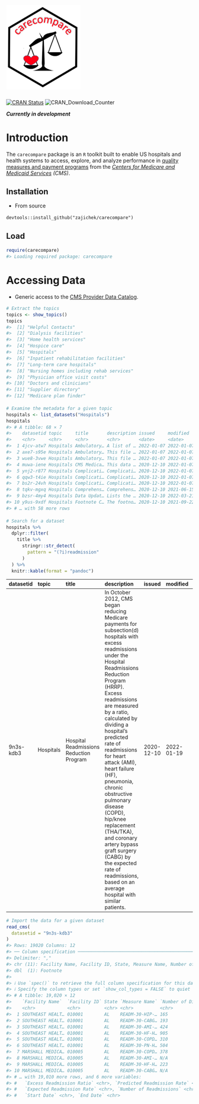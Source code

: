 
<!-- README.md is generated from README.Rmd. Please edit that file -->

# <img src="man/figures/carecompare.png" width="200" />

<!-- badges: start -->

[![CRAN
Status](https://www.r-pkg.org/badges/version/carecompare)](https://cran.r-project.org/package=carecompare)
![CRAN_Download_Counter](http://cranlogs.r-pkg.org/badges/grand-total/carecompare)
<!-- badges: end -->

***Currently in development***

# Introduction

The `carecompare` package is an `R` toolkit built to enable US hospitals
and health systems to access, explore, and analyze performance in
[quality measures and payment programs](https://qualitynet.cms.gov/)
from the [*Centers for Medicare and Medicaid
Services*](https://www.cms.gov/) *(CMS)*.

## Installation

-   From source

`devtools::install_github("zajichek/carecompare")`

## Load

``` r
require(carecompare)
#> Loading required package: carecompare
```

# Accessing Data

-   Generic access to the [CMS Provider Data
    Catalog](https://data.cms.gov/provider-data/).

``` r
# Extract the topics
topics <- show_topics()
topics
#>  [1] "Helpful Contacts"                      
#>  [2] "Dialysis facilities"                   
#>  [3] "Home health services"                  
#>  [4] "Hospice care"                          
#>  [5] "Hospitals"                             
#>  [6] "Inpatient rehabilitation facilities"   
#>  [7] "Long-term care hospitals"              
#>  [8] "Nursing homes including rehab services"
#>  [9] "Physician office visit costs"          
#> [10] "Doctors and clinicians"                
#> [11] "Supplier directory"                    
#> [12] "Medicare plan finder"

# Examine the metadata for a given topic
hospitals <- list_datasets("Hospitals")
hospitals 
#> # A tibble: 68 × 7
#>    datasetid topic     title       description issued     modified   downloadurl
#>    <chr>     <chr>     <chr>       <chr>       <date>     <date>     <chr>      
#>  1 4jcv-atw7 Hospitals Ambulatory… A list of … 2022-01-07 2022-01-07 https://da…
#>  2 axe7-s95e Hospitals Ambulatory… This file … 2022-01-07 2022-01-07 https://da…
#>  3 wue8-3vwe Hospitals Ambulatory… This file … 2022-01-07 2022-01-07 https://da…
#>  4 muwa-iene Hospitals CMS Medica… This data … 2020-12-10 2022-01-07 https://da…
#>  5 ynj2-r877 Hospitals Complicati… Complicati… 2020-12-10 2022-01-07 https://da…
#>  6 qqw3-t4ie Hospitals Complicati… Complicati… 2020-12-10 2022-01-07 https://da…
#>  7 bs2r-24vh Hospitals Complicati… Complicati… 2020-12-10 2022-01-07 https://da…
#>  8 tqkv-mgxq Hospitals Comprehens… Comprehens… 2020-12-10 2021-06-15 https://da…
#>  9 bzsr-4my4 Hospitals Data Updat… Lists the … 2020-12-10 2022-03-21 https://da…
#> 10 y9us-9xdf Hospitals Footnote C… The footno… 2020-12-10 2021-09-22 https://da…
#> # … with 58 more rows

# Search for a dataset
hospitals %>% 
  dplyr::filter(
    title %>%
      stringr::str_detect(
        pattern = "(?i)readmission"
      )
  ) %>%
  knitr::kable(format = "pandoc")
```

| datasetid | topic     | title                                   | description                                                                                                                                                                                                                                                                                                                                                                                                                                                                                                                                                         | issued     | modified   | downloadurl                                                                                                                                                                 |
|:----------|:----------|:----------------------------------------|:--------------------------------------------------------------------------------------------------------------------------------------------------------------------------------------------------------------------------------------------------------------------------------------------------------------------------------------------------------------------------------------------------------------------------------------------------------------------------------------------------------------------------------------------------------------------|:-----------|:-----------|:----------------------------------------------------------------------------------------------------------------------------------------------------------------------------|
| 9n3s-kdb3 | Hospitals | Hospital Readmissions Reduction Program | In October 2012, CMS began reducing Medicare payments for subsection(d) hospitals with excess readmissions under the Hospital Readmissions Reduction Program (HRRP). Excess readmissions are measured by a ratio, calculated by dividing a hospital’s predicted rate of readmissions for heart attack (AMI), heart failure (HF), pneumonia, chronic obstructive pulmonary disease (COPD), hip/knee replacement (THA/TKA), and coronary artery bypass graft surgery (CABG) by the expected rate of readmissions, based on an average hospital with similar patients. | 2020-12-10 | 2022-01-19 | <https://data.cms.gov/provider-data/sites/default/files/resources/6862887588c0e2d720f0c821f6ed8e76_1642665920/FY_2022_Hospital_Readmissions_Reduction_Program_Hospital.csv> |

``` r
# Import the data for a given dataset
read_cms(
  datasetid = "9n3s-kdb3"
)
#> Rows: 19020 Columns: 12
#> ── Column specification ────────────────────────────────────────────────────────
#> Delimiter: ","
#> chr (11): Facility Name, Facility ID, State, Measure Name, Number of Dischar...
#> dbl  (1): Footnote
#> 
#> ℹ Use `spec()` to retrieve the full column specification for this data.
#> ℹ Specify the column types or set `show_col_types = FALSE` to quiet this message.
#> # A tibble: 19,020 × 12
#>    `Facility Name`  `Facility ID` State `Measure Name` `Number of Dis…` Footnote
#>    <chr>            <chr>         <chr> <chr>          <chr>               <dbl>
#>  1 SOUTHEAST HEALT… 010001        AL    READM-30-HIP-… 165                    NA
#>  2 SOUTHEAST HEALT… 010001        AL    READM-30-CABG… 193                    NA
#>  3 SOUTHEAST HEALT… 010001        AL    READM-30-AMI-… 424                    NA
#>  4 SOUTHEAST HEALT… 010001        AL    READM-30-HF-H… 905                    NA
#>  5 SOUTHEAST HEALT… 010001        AL    READM-30-COPD… 310                    NA
#>  6 SOUTHEAST HEALT… 010001        AL    READM-30-PN-H… 504                    NA
#>  7 MARSHALL MEDICA… 010005        AL    READM-30-COPD… 378                    NA
#>  8 MARSHALL MEDICA… 010005        AL    READM-30-AMI-… N/A                    NA
#>  9 MARSHALL MEDICA… 010005        AL    READM-30-HF-H… 223                    NA
#> 10 MARSHALL MEDICA… 010005        AL    READM-30-CABG… N/A                     5
#> # … with 19,010 more rows, and 6 more variables:
#> #   `Excess Readmission Ratio` <chr>, `Predicted Readmission Rate` <chr>,
#> #   `Expected Readmission Rate` <chr>, `Number of Readmissions` <chr>,
#> #   `Start Date` <chr>, `End Date` <chr>
```
